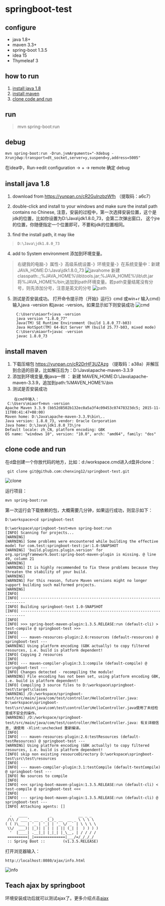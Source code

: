 # springboot-test

## configure
* java 1.8+
* maven 3.3+
* spring-boot 1.3.5
* idea 15
* Thymeleaf 3

## how to run
1. [install java 1.8](#java)
2. [install maven](#maven)
3. [clone code and run](#run)

## run
> mvn spring-boot:run

## debug
```
mvn spring-boot:run -Drun.jvmArguments="-Xdebug -Xrunjdwp:transport=dt_socket,server=y,suspend=y,address=5005"
```
在idea中，Run->edit configuration -> + -> remote 确定 debug








## <a name="java"/>install java 1.8
1. download from https://yunpan.cn/cR2GuInzbzWfh （提取码：a6c7）
2. double-click and install to your windows and make sure the install path contains no Chinese,
 注意，安装的过程中，第一次选择安装位置，这个是jdk的位置，比如你设置为D:\Java\jdk1.8.0_73，会第二次弹出窗口，
 这个jre的位置，你随便指定一个位置即可，不要和jdk的位置相同。

3. find the install path, it may like
>     D:\Java\jdk1.8.0_73
4. add to System environment 添加到环境变量。
>    右键我的电脑-》属性-》高级系统设置-》环境变量-》在系统变量中：新建 JAVA_HOME:D:\Java\jdk1.8.0_73
![javahome](src/main/webapp/images/javahome.png "JAVA_HOME")
> 新建classpath:.;%JAVA_HOME%\lib\tools.jar;%JAVA_HOME%\lib\dt.jar
>    将%JAVA_HOME%/bin;追加到path环境变量。若path变量结尾没有分号，则先添加分号，注意是英文的分号
![path](src/main/webapp/images/path.png "path")
5. 测试是否安装成功。   打开命令提示符（开始》运行》cmd 或win+r 输入cmd）输入java -version 和javac -version。如果显示如下则安装成功
            ![cmd](src/main/webapp/images/cmd.png "cmd")
```
     C:\Users\miaorf>java -version
     java version "1.8.0_77"
     Java(TM) SE Runtime Environment (build 1.8.0_77-b03)
     Java HotSpot(TM) 64-Bit Server VM (build 25.77-b03, mixed mode)
     C:\Users\miaorf>javac -version
     javac 1.8.0_73
```
## <a name="maven"/>install maven
1. 下载压缩包   https://yunpan.cn/cR2DrHF3UZAzg （提取码：a38a）并解压到合适的目录，比如解压后为：D:\Java\apache-maven-3.3.9
2. 添加到环境变量,像java一样 ：  新建 MAVEN_HOME:D:\Java\apache-maven-3.3.9，追加到path:%MAVEN_HOME%\bin
3. 测试是否安装成功
```
    在cmd中输入：
 C:\Users\miaorf>mvn -version
Apache Maven 3.3.9 (bb52d8502b132ec0a5a3f4c09453c07478323dc5; 2015-11-11T00:41:47+08:00)
Maven home: D:\Java\apache-maven-3.3.9\bin\..
Java version: 1.8.0_73, vendor: Oracle Corporation
Java home: D:\Java\jdk1.8.0_73\jre
Default locale: zh_CN, platform encoding: GBK
OS name: "windows 10", version: "10.0", arch: "amd64", family: "dos"
```

## <a name="run"/>clone code and run
在d盘创建一个你放代码的地方，比如：d:/workspace.cmd进入d盘并clone：
```
 git clone git@github.com:chenxing12/springboot-test.git
```
![clone](src/main/webapp/images/clone.png "clone")

运行项目：
```
mvn spring-boot:run
```
第一次运行会下载依赖的包，大概需要几分钟，如果运行成功，则显示如下：
```
D:\workspace>cd springboot-test

D:\workspace\springboot-test>mvn spring-boot:run
[INFO] Scanning for projects...
[WARNING]
[WARNING] Some problems were encountered while building the effective model for com.test:springboot-test:jar:1.0-SNAPSHOT
[WARNING] 'build.plugins.plugin.version' for org.springframework.boot:spring-boot-maven-plugin is missing. @ line 49, column 21
[WARNING]
[WARNING] It is highly recommended to fix these problems because they threaten the stability of your build.
[WARNING]
[WARNING] For this reason, future Maven versions might no longer support building such malformed projects.
[WARNING]
[INFO]
[INFO] ------------------------------------------------------------------------
[INFO] Building springboot-test 1.0-SNAPSHOT
[INFO] ------------------------------------------------------------------------
[INFO]
[INFO] >>> spring-boot-maven-plugin:1.3.5.RELEASE:run (default-cli) > test-compile @ springboot-test >>>
[INFO]
[INFO] --- maven-resources-plugin:2.6:resources (default-resources) @ springboot-test ---
[WARNING] Using platform encoding (GBK actually) to copy filtered resources, i.e. build is platform dependent!
[INFO] Copying 2 resources
[INFO]
[INFO] --- maven-compiler-plugin:3.1:compile (default-compile) @ springboot-test ---
[INFO] Changes detected - recompiling the module!
[WARNING] File encoding has not been set, using platform encoding GBK, i.e. build is platform dependent!
[INFO] Compiling 3 source files to D:\workspace\springboot-test\target\classes
[WARNING] /D:/workspace/springboot-test/src/main/java/com/test/controller/HelloController.java: D:\workspace\springboot-test\src\main\java\com\test\controller\HelloController.java使用了未经检查或不安全的操作。
[WARNING] /D:/workspace/springboot-test/src/main/java/com/test/controller/HelloController.java: 有关详细信息, 请使用 -Xlint:unchecked 重新编译。
[INFO]
[INFO] --- maven-resources-plugin:2.6:testResources (default-testResources) @ springboot-test ---
[WARNING] Using platform encoding (GBK actually) to copy filtered resources, i.e. build is platform dependent!
[INFO] skip non existing resourceDirectory D:\workspace\springboot-test\src\test\resources
[INFO]
[INFO] --- maven-compiler-plugin:3.1:testCompile (default-testCompile) @ springboot-test ---
[INFO] No sources to compile
[INFO]
[INFO] <<< spring-boot-maven-plugin:1.3.5.RELEASE:run (default-cli) < test-compile @ springboot-test <<<
[INFO]
[INFO] --- spring-boot-maven-plugin:1.3.5.RELEASE:run (default-cli) @ springboot-test ---
[INFO] Attaching agents: []

  .   ____          _            __ _ _
 /\\ / ___'_ __ _ _(_)_ __  __ _ \ \ \ \
( ( )\___ | '_ | '_| | '_ \/ _` | \ \ \ \
 \\/  ___)| |_)| | | | | || (_| |  ) ) ) )
  '  |____| .__|_| |_|_| |_\__, | / / / /
 =========|_|==============|___/=/_/_/_/
 :: Spring Boot ::        (v1.3.5.RELEASE)
```


打开浏览器输入：
```
http://localhost:8080/ajax/info.html
```
![info](src/main/webapp/images/info.png "info")




## Teach ajax by springboot

环境安装成功后就可以测试ajax了。更多介绍点击[ajax](./doc/ajax.md)

